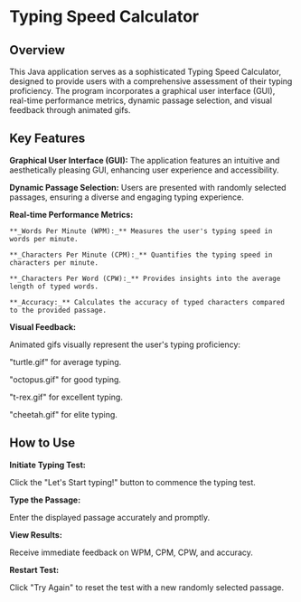 # Typing Speed Calculator

## Overview

This Java application serves as a sophisticated Typing Speed Calculator, designed to provide users with a comprehensive assessment of their typing proficiency. The program incorporates a graphical user interface (GUI), real-time performance metrics, dynamic passage selection, and visual feedback through animated gifs.

## Key Features

**Graphical User Interface (GUI):** The application features an intuitive and aesthetically pleasing GUI, enhancing user experience and accessibility.

**Dynamic Passage Selection:** Users are presented with randomly selected passages, ensuring a diverse and engaging typing experience.

**Real-time Performance Metrics:**

    **_Words Per Minute (WPM):_** Measures the user's typing speed in words per minute.
     
    **_Characters Per Minute (CPM):_** Quantifies the typing speed in characters per minute.
   
    **_Characters Per Word (CPW):_** Provides insights into the average length of typed words.
    
    **_Accuracy:_** Calculates the accuracy of typed characters compared to the provided passage.
      
**Visual Feedback:**

Animated gifs visually represent the user's typing proficiency:

"turtle.gif" for average typing.

"octopus.gif" for good typing.

"t-rex.gif" for excellent typing.

"cheetah.gif" for elite typing.

## How to Use

**Initiate Typing Test:**

Click the "Let's Start typing!" button to commence the typing test.

**Type the Passage:**

Enter the displayed passage accurately and promptly.

**View Results:**

Receive immediate feedback on WPM, CPM, CPW, and accuracy.

**Restart Test:**

Click "Try Again" to reset the test with a new randomly selected passage.
